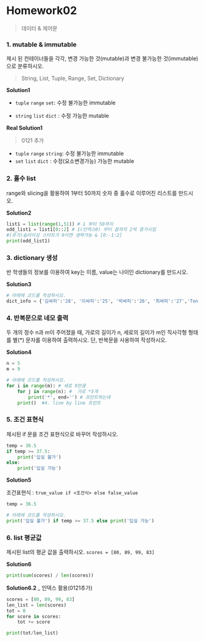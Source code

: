 # Homework02

> 데이터 & 제어문

### 1. mutable & immutable

제시 된 컨테이너들을 각각, 변경 가능한 것(mutable)과 변경 불가능한 것(immutable)으로 분류하시오.

> String, List, Tuple, Range, Set, Dictionary

**Solution1**

- `tuple` `range`  `set`: 수정 불가능한 immutable

- `string`  `list` `dict` : 수정 가능한 mutable



**Real Solution1**

> 0121 추가

- `tuple` `range`  `string`: 수정 불가능한 immutable
- `set`  `list` `dict` : 수정(요소변경가능) 가능한 mutable



### 2. 홀수 list

range와 slicing을 활용하여 1부터 50까지 숫자 중 홀수로 이루어진 리스트를 만드시오.

**Solution2**

```python
list1 = list(range(1,51)) # 1 부터 50까지
odd_list1 = list1[0::2] # 1(인덱스0) 부터 끝까지 2씩 증가시킴 
#(추가)슬리이싱 스타트가 0이면 생략가능 & [0:-1:2] 
print(odd_list1)
```



### 3. dictionary 생성

반 학생들의 정보를 이용하여 key는 이름, value는 나이인 dictionary를 만드시오.

**Solution3**

```python
# 아래에 코드를 작성하시오.
dict_info = {'김싸피':'28', '이싸피':'25', '박싸피':'26', '최싸피':'27','Tony':'29'} 
```



### 4. 반복문으로 네모 출력

두 개의 정수 n과 m이 주어졌을 때, 가로의 길이가 n, 세로의 길이가 m인 직사각형 형태를 별(*) 문자를 이용하여 출력하시오. 단, 반복문을 사용하여 작성하시오.

**Solution4**

```python
n = 5
m = 9

# 아래에 코드를 작성하시오.
for i in range(m): # 세로 9만큼
    for j in range(n): #  가로 *5개
        print('*', end='') # 프린트하는데
    print()  #4. line by line 프린트
```



### 5. 조건 표현식

제시된 if 문을 조건 표현식으로 바꾸어 작성하시오.
```python
temp = 36.5
if temp >= 37.5:
    print('입실 불가')
else:
    print('입실 가능')
```

**Solution5**

조건표현식  : `true_value if <조건식> else false_value` 

```python
temp = 36.5

# 아래에 코드를 작성하시오.
print('입실 불가') if temp >= 37.5 else print('입실 가능')
```



### 6. list 평균값

제시된 list의 평균 값을 출력하시오. `scores = [80, 89, 99, 83]` 

**Solution6**

```python
print(sum(scores) / len(scores))
```



**Solution6.2** _ 인덱스 활용(0121추가)

```python
scores = [80, 89, 99, 83]
len_list = len(scores) 
tot = 0
for score in scores:
    tot += score

print(tot/len_list)   
```



 